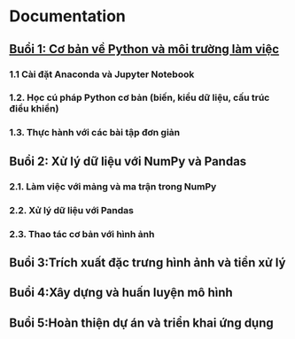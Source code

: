 # Documentation

## [Buổi 1: Cơ bản về Python và môi trường làm việc](Buổi%201.md)

### 1.1 Cài đặt Anaconda và Jupyter Notebook

### 1.2. Học cú pháp Python cơ bản (biến, kiểu dữ liệu, cấu trúc điều khiển)

### 1.3. Thực hành với các bài tập đơn giản

## Buổi 2: Xử lý dữ liệu với NumPy và Pandas

### 2.1. Làm việc với mảng và ma trận trong NumPy

### 2.2. Xử lý dữ liệu với Pandas

### 2.3. Thao tác cơ bản với hình ảnh

## Buổi 3:Trích xuất đặc trưng hình ảnh và tiền xử lý
## Buổi 4:Xây dựng và huấn luyện mô hình
## Buổi 5:Hoàn thiện dự án và triển khai ứng dụng
